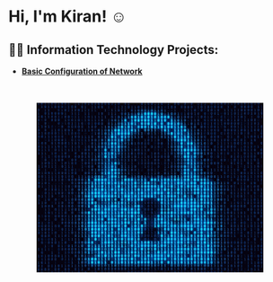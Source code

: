 
<h1>Hi, I'm Kiran! </a>☺</h1>

<h2>👨‍💻 Information Technology Projects:</h2>

- <b>[Basic Configuration of Network](https://github.com/knair0/Basic-Configuration-of-a-Network.git)</b>

 
<p align="center">
<br />
<br />
<img src="lock.gif" height="80%" width="80%" alt="Work in Progress"/>
<br />
<br />

<!--
**knair0/knair0** is a ✨ _special_ ✨ repository because its `README.md` (this file) appears on your GitHub profile.

Here are some ideas to get you started:

- 🔭 I’m currently working on ...
- 🌱 I’m currently learning ...
- 👯 I’m looking to collaborate on ...
- 🤔 I’m looking for help with ...
- 💬 Ask me about ...
- 📫 How to reach me: ...
- 😄 Pronouns: ...
- ⚡ Fun fact: ...
-->
